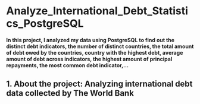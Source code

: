 # Analyze_International_Debt_Statistics_PostgreSQL
**In this project, I analyzed my data using PostgreSQL to find out the distinct debt indicators, the number of distinct countries, the total amount of debt owed by the countries, country with the highest debt, average amount of debt across indicators, the highest amount of principal repayments, the most common debt indicator,...**

## 1. About the project: Analyzing international debt data collected by The World Bank

